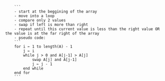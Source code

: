         ```
        - start at the beggining of the array
        - move into a loop
        - compare only 2 values
        - swap if left is more than right
        - repeat until this current value is less than the right value OR the value is at the far right of the array
        - pseudo code:
        ```
        for i ← 1 to length(A) - 1
            j ← i
            while j > 0 and A[j-1] > A[j]
                swap A[j] and A[j-1]
                j ← j - 1
            end while
        end for
        ```